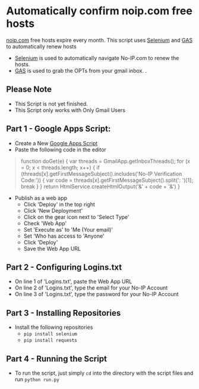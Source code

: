 

# Automatically confirm noip.com free hosts

[noip.com](https://www.noip.com/) free hosts expire every month.
This script uses [Selenium](https://www.selenium.dev/) and [GAS](https://script.google.com/home) to automatically renew hosts

 - [Selenium](https://www.selenium.dev/) is used to automatically navigate No-IP.com to renew the hosts.
 - [GAS](https://script.google.com/home) is used to grab the OPTs from your gmail inbox. 
.



Please Note
-
- This Script is not yet finished.
- This Script only works with Only Gmail Users



Part 1 - Google Apps Script:
-
 - Create a New [Google Apps Script](https://script.new)
 - Paste the following code in the editor 
>function doGet(e) {
>    var threads = GmailApp.getInboxThreads();
>    for (x = 0; x < threads.length; x++) {
>        if (threads[x].getFirstMessageSubject().includes('No-IP Verification Code:')) {
>            var code = threads[x].getFirstMessageSubject().split(': ')[1];
>            break
>        }
>    }
>    return HtmlService.createHtmlOutput('&' + code + '&')
>}
 - Publish as a web app
	 - Click 'Deploy' in the top right
	 - Click 'New Deployment'
	 - Click on the gear icon next to 'Select Type'
	 - Check 'Web App'
	 - Set 'Execute as' to 'Me (Your email)'
	 - Set 'Who has access to 'Anyone'
	 - Click 'Deploy'
	 - Save the Web App URL
	  
Part 2 - Configuring Logins.txt
-
 - On line 1 of 'Logins.txt', paste the Web App URL
 - On line 2 of 'Logins.txt', type the email for your No-IP Account
 - On line 3 of 'Logins.txt', type the password for your No-IP Account

Part 3 - Installing Repositories
-
- Install the following repositories
	- `pip install selenium`
	- `pip install requests`

Part 4 - Running the Script
-
- To run the script, just simply `cd` into the directory with the script files and run  `python run.py`

